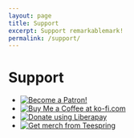 ```yaml
---
layout: page
title: Support
excerpt: Support remarkablemark!
permalink: /support/
---
```


<style>
  #main img { height: 48px; }
  #main img:active, #main img:focus, #main img:hover { opacity: .7; }
</style>

# Support

- [![Become a Patron!](https://c5.patreon.com/external/logo/become_a_patron_button.png)](https://b.remarkabl.org/be-patron)
- [![Buy Me a Coffee at ko-fi.com](https://az743702.vo.msecnd.net/cdn/kofi1.png?v=2)](https://b.remarkabl.org/ko-fi)
- [![Donate using Liberapay](https://liberapay.com/assets/widgets/donate.svg)](https://b.remarkabl.org/liberapay)
- [![Get merch from Teespring](https://cdn.joinhoney.com/images/lp/store-logos/teespring-logo.png)](https://b.remarkabl.org/teespring)
